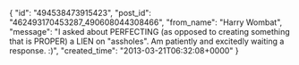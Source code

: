  {
   "id": "494538473915423",
   "post_id": "462493170453287_490608044308466",
   "from_name": "Harry Wombat",
   "message": "I asked about PERFECTING (as opposed to creating something that is PROPER) a LIEN on \"assholes\". Am patiently and excitedly waiting a response. :)",
   "created_time": "2013-03-21T06:32:08+0000"
 }
